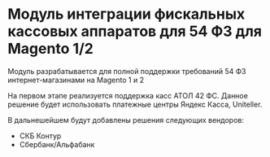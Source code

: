 # Модуль интеграции фискальных кассовых аппаратов для 54 ФЗ для Magento 1/2

Модуль разрабатывается для полной поддержки требований 54 ФЗ интернет-магазинами на Magento 1 и 2

На первом этапе реализуется поддержка касс АТОЛ 42 ФС. Данное решение будет использовать платежные центры Яндекс Касса, Uniteller.

В дальнешейшем будут добавлены решения следующих вендоров:

* СКБ Контур
* Сбербанк/Альфабанк
